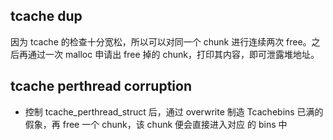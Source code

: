 ## tcache dup

因为 tcache 的检查十分宽松，所以可以对同一个 chunk 进行连续两次 free。之后再通过一次 malloc 申请出 free 掉的 chunk，打印其内容，即可泄露堆地址。

## tcache perthread corruption

- 控制 tcache_perthread_struct 后，通过 overwrite 制造 Tcachebins 已满的假象，再 free 一个 chunk，该 chunk 便会直接进入对应 的 bins 中